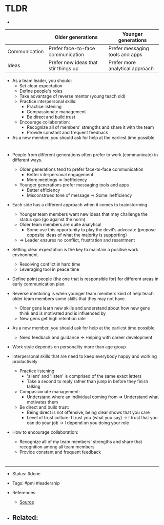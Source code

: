 # TLDR
- 
|               | Older generations                    | Younger generations             |
| ------------- | ------------------------------------ | ------------------------------- |
| Communication | Prefer face-to-face communication    | Prefer messaging tools and apps |
| Ideas         | Prefer new ideas that stir things up | Prefer more analytical approach |

- As a team leader, you should:
	- Set clear expectation
	- Define people's roles
	- Take advantage of reverse mentor (young teach old)
	- Practice interpersonal skills:
		- Practice listening
		- Compassionate management
		- Be direct and build trust
	- Encourage collaboration:
		- Recognize all of members' strengths and share it with the team
		- Provide constant and frequent feedback
- As a new member, you should ask for help at the earliest time possible 


# 
- People from different generations often prefer to work (communicate) in different ways.
	- Older generations tend to prefer face-to-face communication
		- Better interpersonal engagement
		- More meetings => Inefficiency
	- Younger generations prefer messaging tools and apps
		- Better efficiency
		- Misconstrued tone of message => Some inefficiency
- Each side has a different approach when it comes to brainstorming
	- Younger team members want new ideas that may challenge the status quo (go against the norm)
	- Older team members are quite analytical
		- Some use this opportunity to play the devil's advocate (propose opposite ideas of what the majority is supporting)
	- => Leader ensures no conflict, frustration and resentment
- Setting clear expectation is the key to maintain a positive work environment
	- Resolving conflict in hard time
	- Leveraging tool in peace time
- Define point people (the one that is responsible for) for different areas in early communication plan


- Reverse mentoring is when younger team members kind of help teach older team members some skills that they may not have.
	- Older gens learn new skills and understand about how new gens think and is motivated and is influenced by
	- New gens get high retention rate

- As a new member, you should ask for help at the earliest time possible 
	- Need feedback and guidance => Helping with career development

- Work style depends on personality more than age group
- Interpersonal skills that are need to keep everybody happy and working productively
	- Practice listening:
		- 'silent' and 'listen' is comprised of the same exact letters
		- Take a second to reply rather than jump in before they finish talking
	- Compassionate management:
		- Understand where an individual coming from => Understand what motivates them
	- Be direct and build trust:
		- Being direct is not offensive, being clear shows that you care
		- Level of trust culture: I trust you (what you say) -> I trust that you can do your job -> I depend on you doing your role
- How to encourage collaboration:
	- Recognize all of my team members' strengths and share that recognition among all team members
	- Provide constant and frequent feedback














# 

---
- Status: #done

- Tags: #pmi #leadership 

- References:
	- [Source](https://www.pmi.org/learning/training-development/projectified-podcast/podcasts/leadership-managing-multigenerational-teams)

- Related:
	- 
